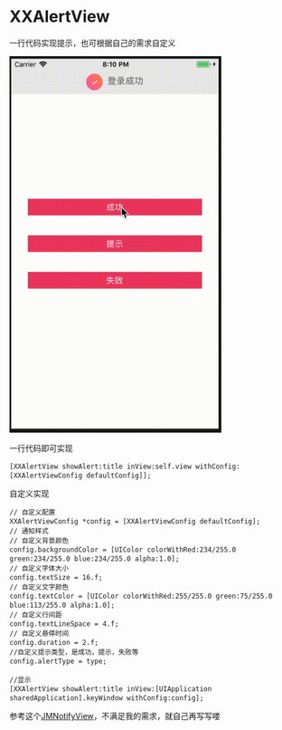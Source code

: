 # XXAlertView
一行代码实现提示，也可根据自己的需求自定义  

<img src="https://raw.githubusercontent.com/kzq5/XXAlertView/master/screenshot/%E6%9C%AA%E5%91%BD%E5%90%8D1.gif" width = 375>
  
一行代码即可实现  

```//显示提示  
[XXAlertView showAlert:title inView:self.view withConfig:[XXAlertViewConfig defaultConfig]];  
```
 
自定义实现
```
// 自定义配置
XXAlertViewConfig *config = [XXAlertViewConfig defaultConfig];
// 通知样式
// 自定义背景颜色
config.backgroundColor = [UIColor colorWithRed:234/255.0 green:234/255.0 blue:234/255.0 alpha:1.0];
// 自定义字体大小
config.textSize = 16.f;
// 自定义文字颜色
config.textColor = [UIColor colorWithRed:255/255.0 green:75/255.0 blue:113/255.0 alpha:1.0];
// 自定义行间距
config.textLineSpace = 4.f;
// 自定义悬停时间
config.duration = 2.f;
//自定义提示类型，是成功，提示，失败等
config.alertType = type;

//显示
[XXAlertView showAlert:title inView:[UIApplication sharedApplication].keyWindow withConfig:config];
```
参考这个[JMNotifyView](https://github.com/JunAILiang/JMNotifyView)，不满足我的需求，就自己再写写喽
